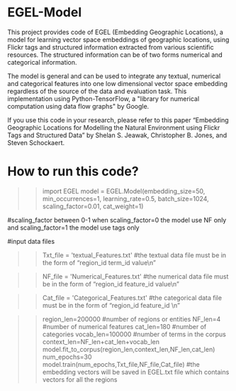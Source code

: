 # EGEL-Model

This project provides code of EGEL (Embedding Geographic Locations), a model for learning vector space embeddings of geographic locations, using Flickr tags and structured information extracted from various scientific resources. The structured information can be of two forms numerical and categorical information. 

The model is general and can be used to integrate any textual, numerical and categorical features into one low dimensional vector space embedding regardless of the source of the data and evaluation task. This implementation using Python-TensorFlow, a "library for numerical computation using data flow graphs" by Google. 

If you use this code in your research, please refer to this paper “Embedding Geographic Locations for Modelling the Natural Environment using Flickr Tags and Structured Data” by Shelan S. Jeawak, Christopher B. Jones, and Steven Schockaert. 

# How to run this code?
>>import EGEL
>>model = EGEL.Model(embedding_size=50, min_occurrences=1, learning_rate=0.5, batch_size=1024, scaling_factor=0.01, cat_weight=1)

#scaling_factor between 0-1 when scaling_factor=0 the model use NF only and scaling_factor=1 the model use tags only

#input data files
>>Txt_file = 'textual_Features.txt' 
#the textual data file must be in the form of “region_id  term_id  value\n”

>>NF_file = 'Numerical_Features.txt'
#the numerical data file must be in the form of “region_id  feature_id  value\n”

>>Cat_file = 'Categorical_Features.txt'
#the categorical data file must be in the form of “region_id  feature_id \n”
    
>>region_len=200000 #number of regions or entities
>>NF_len=4 #number of numerical features
>>cat_len=180 #number of categories
>>vocab_len=100000 #number of terms in the corpus
>>context_len=NF_len+cat_len+vocab_len
>>model.fit_to_corpus(region_len,context_len,NF_len,cat_len)
>>num_epochs=30
>>model.train(num_epochs,Txt_file,NF_file,Cat_file)
#the embedding vectors will be saved in EGEL.txt file which contains vectors for all the regions
